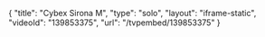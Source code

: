 {
    "title": "Cybex Sirona M",
    "type": "solo",
    "layout": "iframe-static",
    "videoId": "139853375",
    "url": "\/tvpembed\/139853375"
}